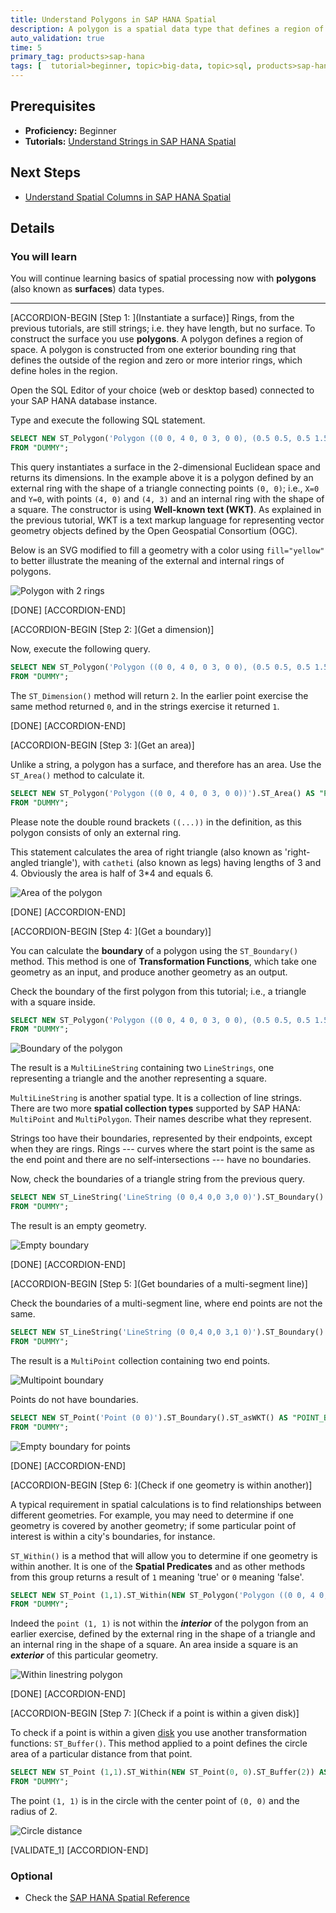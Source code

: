 ```yaml
---
title: Understand Polygons in SAP HANA Spatial
description: A polygon is a spatial data type that defines a region of space
auto_validation: true
time: 5
primary_tag: products>sap-hana
tags: [  tutorial>beginner, topic>big-data, topic>sql, products>sap-hana-cloud, products>sap-hana\,-express-edition   ]
---
```

## Prerequisites  
- **Proficiency:** Beginner
- **Tutorials:** [Understand Strings in SAP HANA Spatial](hana-spatial-intro2-string)

## Next Steps
- [Understand Spatial Columns in SAP HANA Spatial](hana-spatial-intro4-columns)

## Details
### You will learn  
You will continue learning basics of spatial processing now with __polygons__ (also known as __surfaces__) data types.

---

[ACCORDION-BEGIN [Step 1: ](Instantiate a surface)]
Rings, from the previous tutorials, are still strings; i.e. they have length, but no surface. To construct the surface you use __polygons__. A polygon defines a region of space. A polygon is constructed from one exterior bounding ring that defines the outside of the region and zero or more interior rings, which define holes in the region.

Open the SQL Editor of your choice (web or desktop based) connected to your SAP HANA database instance.

Type and execute the following SQL statement.

```sql
SELECT NEW ST_Polygon('Polygon ((0 0, 4 0, 0 3, 0 0), (0.5 0.5, 0.5 1.5, 1.5 1.5, 1.5 0.5, 0.5 0.5))').ST_asSVG() AS "SVG"
FROM "DUMMY";
```

This query instantiates a surface in the 2-dimensional Euclidean space and returns its dimensions. In the example above it is a polygon defined by an external ring with the shape of a triangle connecting points `(0, 0)`; i.e., `X=0` and `Y=0`, with points `(4, 0)` and `(4, 3)` and an internal ring with the shape of a square. The constructor is using __Well-known text (WKT)__. As explained in the previous tutorial, WKT is a text markup language for representing vector geometry objects defined by the Open Geospatial Consortium (OGC).

Below is an SVG modified to fill a geometry with a color using `fill="yellow"` to better illustrate the meaning of the external and internal rings of polygons.

![Polygon with 2 rings](spatial0301b.png)

[DONE]
[ACCORDION-END]

[ACCORDION-BEGIN [Step 2: ](Get a dimension)]

Now, execute the following query.

```sql
SELECT NEW ST_Polygon('Polygon ((0 0, 4 0, 0 3, 0 0), (0.5 0.5, 0.5 1.5, 1.5 1.5, 1 0.5, 0.5 0.5))').ST_Dimension()  AS "POLY_DIM"
FROM "DUMMY";
```

The `ST_Dimension()` method will return `2`. In the earlier point exercise the same method returned `0`, and in the strings exercise it returned `1`.

[DONE]
[ACCORDION-END]

[ACCORDION-BEGIN [Step 3: ](Get an area)]

Unlike a string, a polygon has a surface, and therefore has an area. Use the `ST_Area()` method to calculate it.

```sql
SELECT NEW ST_Polygon('Polygon ((0 0, 4 0, 0 3, 0 0))').ST_Area() AS "POLY_AREA"
FROM "DUMMY";
```

Please note the double round brackets `((...))` in the definition, as this polygon consists of only an external ring.

This statement calculates the area of right triangle (also known as 'right-angled triangle'), with `catheti` (also known as legs) having lengths of 3 and 4. Obviously the area is half of 3*4 and equals 6.

![Area of the polygon](spatial0302b.png)

[DONE]
[ACCORDION-END]

[ACCORDION-BEGIN [Step 4: ](Get a boundary)]

You can calculate the __boundary__ of a polygon using the `ST_Boundary()` method. This method is one of **Transformation Functions**, which take one geometry as an input, and produce another geometry as an output.

Check the boundary of the first polygon from this tutorial; i.e., a triangle with a square inside.

```sql
SELECT NEW ST_Polygon('Polygon ((0 0, 4 0, 0 3, 0 0), (0.5 0.5, 0.5 1.5, 1.5 1.5, 1 0.5, 0.5 0.5))').ST_Boundary().ST_asWKT() AS "POLY_BOUNDARY"
FROM "DUMMY";
```

![Boundary of the polygon](spatial0303b.png)

The result is a `MultiLineString` containing two `LineStrings`, one representing a triangle and the another representing a square.

`MultiLineString` is another spatial type. It is a collection of line strings. There are two more **spatial collection types** supported by SAP HANA: `MultiPoint` and `MultiPolygon`. Their names describe what they represent.

Strings too have their boundaries, represented by their endpoints, except when they are rings. Rings --- curves where the start point is the same as the end point and there are no self-intersections --- have no boundaries.

Now, check the boundaries of a triangle string from the previous query.

```sql
SELECT NEW ST_LineString('LineString (0 0,4 0,0 3,0 0)').ST_Boundary().ST_asWKT() AS "STRING_BOUNDARY"
FROM "DUMMY";
```

The result is an empty geometry.

![Empty boundary](spatial0304b.png)

[DONE]
[ACCORDION-END]

[ACCORDION-BEGIN [Step 5: ](Get boundaries of a multi-segment line)]

Check the boundaries of a multi-segment line, where end points are not the same.

```sql
SELECT NEW ST_LineString('LineString (0 0,4 0,0 3,1 0)').ST_Boundary().ST_asWKT() AS "STRING_BOUNDARY"
FROM "DUMMY";
```

The result is a `MultiPoint` collection containing two end points.

![Multipoint boundary](spatial0305b.png)

Points do not have boundaries.
```sql
SELECT NEW ST_Point('Point (0 0)').ST_Boundary().ST_asWKT() AS "POINT_BOUNDARY"
FROM "DUMMY";
```

![Empty boundary for points](spatial0306b.png)

[DONE]
[ACCORDION-END]

[ACCORDION-BEGIN [Step 6: ](Check if one geometry is within another)]

A typical requirement in spatial calculations is to find relationships between different geometries. For example, you may need to determine if one geometry is covered by another geometry; if some particular point of interest is within a city's boundaries, for instance.

`ST_Within()` is a method that will allow you to determine if one geometry is within another. It is one of the **Spatial Predicates** and as other methods from this group returns a result of `1` meaning 'true' or `0` meaning 'false'.

```sql
SELECT NEW ST_Point (1,1).ST_Within(NEW ST_Polygon('Polygon ((0 0, 4 0, 0 3, 0 0), (0.5 0.5, 0.5 1.5, 1.5 1.5, 1 0.5, 0.5 0.5))')) AS "IS_WITHIN"
FROM "DUMMY";
```

Indeed the `point (1, 1)` is not within the ___interior___ of the polygon from an earlier exercise, defined by the external ring in the shape of a triangle and an internal ring in the shape of a square. An area inside a square is an ___exterior___ of this particular geometry.

![Within linestring polygon](spatial0307b.png)

[DONE]
[ACCORDION-END]

[ACCORDION-BEGIN [Step 7: ](Check if a point is within a given disk)]

To check if a point is within a given [disk](https://en.wikipedia.org/wiki/Disk_%28mathematics%29) you use another transformation functions: `ST_Buffer()`. This method applied to a point defines the circle area of a particular distance from that point.

```sql
SELECT NEW ST_Point (1,1).ST_Within(NEW ST_Point(0, 0).ST_Buffer(2)) AS "IS_WITHIN"
FROM "DUMMY";
```

The point `(1, 1)` is in the circle with the center point of `(0, 0)` and the radius of 2.

![Circle distance](spatial0308b.png)

[VALIDATE_1]
[ACCORDION-END]




### Optional
- Check the [SAP HANA Spatial Reference](https://help.sap.com/viewer/bc9e455fe75541b8a248b4c09b086cf5/2020_04_QRC/en-US/7a2bd39a787c1014930ebadd6158c998.html)
